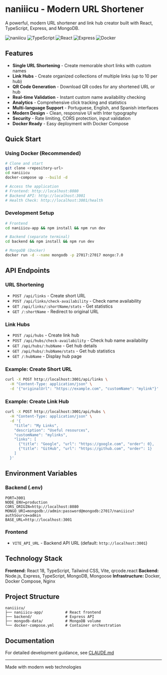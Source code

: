 # naniiicu - Modern URL Shortener

A powerful, modern URL shortener and link hub creator built with React, TypeScript, Express, and MongoDB.

![naniiicu](https://img.shields.io/badge/naniiicu-URL%20Shortener-yellow?style=for-the-badge)
![TypeScript](https://img.shields.io/badge/TypeScript-007ACC?style=for-the-badge&logo=typescript&logoColor=white)
![React](https://img.shields.io/badge/React-20232A?style=for-the-badge&logo=react&logoColor=61DAFB)
![Express](https://img.shields.io/badge/Express-000000?style=for-the-badge&logo=express&logoColor=white)
![Docker](https://img.shields.io/badge/Docker-2CA5E0?style=for-the-badge&logo=docker&logoColor=white)

## Features

- **Single URL Shortening** - Create memorable short links with custom names
- **Link Hubs** - Create organized collections of multiple links (up to 10 per hub)
- **QR Code Generation** - Download QR codes for any shortened URL or hub
- **Real-time Validation** - Instant custom name availability checking
- **Analytics** - Comprehensive click tracking and statistics
- **Multi-language Support** - Portuguese, English, and Spanish interfaces
- **Modern Design** - Clean, responsive UI with Inter typography
- **Security** - Rate limiting, CORS protection, input validation
- **Docker Ready** - Easy deployment with Docker Compose

## Quick Start

### Using Docker (Recommended)

```bash
# Clone and start
git clone <repository-url>
cd naniiicu
docker-compose up --build -d

# Access the application
# Frontend: http://localhost:8080
# Backend API: http://localhost:3001
# Health Check: http://localhost:3001/health
```

### Development Setup

```bash
# Frontend
cd naniiicu-app && npm install && npm run dev

# Backend (separate terminal)
cd backend && npm install && npm run dev

# MongoDB (Docker)
docker run -d --name mongodb -p 27017:27017 mongo:7.0
```

## API Endpoints

### URL Shortening
- `POST /api/links` - Create short URL
- `POST /api/links/check-availability` - Check name availability
- `GET /api/links/:shortName/stats` - Get statistics
- `GET /:shortName` - Redirect to original URL

### Link Hubs
- `POST /api/hubs` - Create link hub
- `POST /api/hubs/check-availability` - Check hub name availability
- `GET /api/hubs/:hubName` - Get hub details
- `GET /api/hubs/:hubName/stats` - Get hub statistics
- `GET /:hubName` - Display hub page

### Example: Create Short URL
```bash
curl -X POST http://localhost:3001/api/links \
  -H "Content-Type: application/json" \
  -d '{"originalUrl": "https://example.com", "customName": "mylink"}'
```

### Example: Create Link Hub
```bash
curl -X POST http://localhost:3001/api/hubs \
  -H "Content-Type: application/json" \
  -d '{
    "title": "My Links",
    "description": "Useful resources",
    "customName": "mylinks",
    "links": [
      {"title": "Google", "url": "https://google.com", "order": 0},
      {"title": "GitHub", "url": "https://github.com", "order": 1}
    ]
  }'
```

## Environment Variables

### Backend (.env)
```env
PORT=3001
NODE_ENV=production
CORS_ORIGIN=http://localhost:8080
MONGO_URI=mongodb://admin:password@mongodb:27017/naniiicu?authSource=admin
BASE_URL=http://localhost:3001
```

### Frontend
- `VITE_API_URL` - Backend API URL (default: `http://localhost:3001`)

## Technology Stack

**Frontend:** React 18, TypeScript, Tailwind CSS, Vite, qrcode.react
**Backend:** Node.js, Express, TypeScript, MongoDB, Mongoose
**Infrastructure:** Docker, Docker Compose, Nginx

## Project Structure

```
naniiicu/
├── naniiicu-app/          # React frontend
├── backend/               # Express API
├── mongodb-data/          # MongoDB volume
└── docker-compose.yml     # Container orchestration
```

## Documentation

For detailed development guidance, see [CLAUDE.md](CLAUDE.md)

---

Made with modern web technologies
